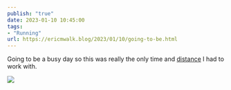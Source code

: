 ```yaml
---
publish: "true"
date: 2023-01-10 10:45:00
tags:
- "Running"
url: https://ericmwalk.blog/2023/01/10/going-to-be.html
---
```

Going to be a busy day so this was really the only time and [distance](http://www.strava.com/activities/8369723005) I had to work with.

![](https://ericmwalk.blog/uploads/2023/477973c589.jpg)